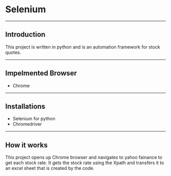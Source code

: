 # Selenium
------------
Introduction
------------
This project is written in python and is an automation framework for stock quotes. 

-------------------
Impelmented Browser
-------------------
- Chrome
---------------
Installations
-------------
- Selenium for python 
- Chromedriver

------------------
How it works
---------
This project opens up Chrome browser and navigates to yahoo fainance to get each stock rate. It gets the stock rate using the Xpath and transfers it to an excel sheet that is created by the code. 
